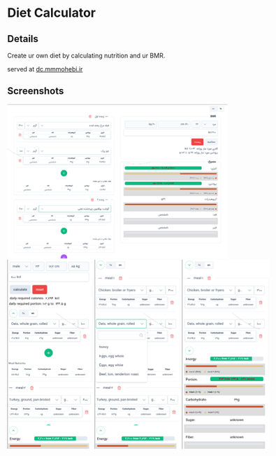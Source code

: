 # Diet Calculator

## Details
Create ur own diet by calculating nutrition and ur BMR.

served at [dc.mmmohebi.ir](https://dc.mmmohebi.ir/)


## Screenshots

<img src="./public/screenshot/desktop-fa-1.png" alt="desktop" width="610"/>
<div style="display:flex; flex-direction: row;">
<img src="./public/screenshot/mobile-en-1.png" alt="mobile-1" width="200"/>
<img src="./public/screenshot/mobile-en-2.png" alt="mobile-2" width="200"/>
<img src="./public/screenshot/mobile-en-3.png" alt="mobile-3" width="200"/>
</div>



